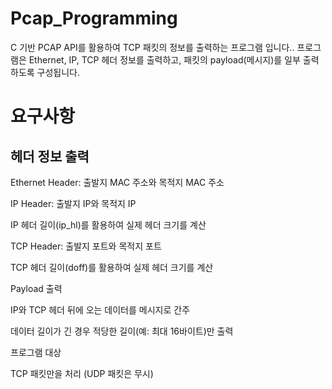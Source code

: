 # Pcap_Programming

C 기반 PCAP API를 활용하여 TCP 패킷의 정보를 출력하는 프로그램 입니다.. 프로그램은 Ethernet, IP, TCP 헤더 정보를 출력하고, 패킷의 payload(메시지)를 일부 출력하도록 구성됩니다.

# 요구사항
## 헤더 정보 출력

Ethernet Header: 출발지 MAC 주소와 목적지 MAC 주소

IP Header: 출발지 IP와 목적지 IP

IP 헤더 길이(ip_hl)를 활용하여 실제 헤더 크기를 계산

TCP Header: 출발지 포트와 목적지 포트

TCP 헤더 길이(doff)를 활용하여 실제 헤더 크기를 계산

Payload 출력

IP와 TCP 헤더 뒤에 오는 데이터를 메시지로 간주

데이터 길이가 긴 경우 적당한 길이(예: 최대 16바이트)만 출력

프로그램 대상

TCP 패킷만을 처리 (UDP 패킷은 무시)

